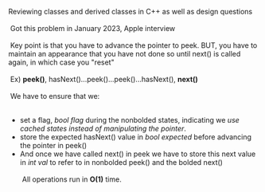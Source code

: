 Reviewing classes and derived classes in C++ as well as design questions<br><br>
​
Got this problem in January 2023, Apple interview<br><br>
​
Key point is that you have to advance the pointer to peek. BUT, you have to maintain an appearance that you have not done so until next() is called again, in which case you "reset"<br><br>
​
Ex) **peek()**, hasNext()...peek()...peek()...hasNext(), **next()**<br><br>
​
We have to ensure that we: <br>
​
* set a flag, *bool flag* during the nonbolded states, indicating we *use cached states instead of manipulating the pointer*.
* store the expected hasNext() value in *bool expected* before advancing the pointer in peek()
* And once we have called next() in peek we have to store this next value in *int val* to refer to in nonbolded peek() and the bolded next() <br><br>
​
All operations run in **O(1)** time.
​
​
